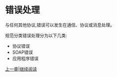 # 错误处理
 
与任何其他协议,错误可以发生在通信、协议或消息处理。

规范分类错误处理分为以下几类:

 * 协议错误
 * SOAP错误
 * 应用程序错误


[上一章](05.10.md)|[继续阅读](05.11.01.md)